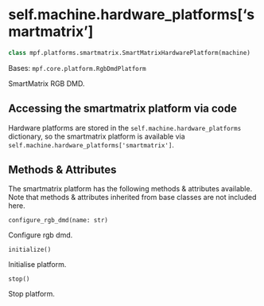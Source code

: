 
# self.machine.hardware_platforms[‘smartmatrix’]

``` python
class mpf.platforms.smartmatrix.SmartMatrixHardwarePlatform(machine)
```

Bases: `mpf.core.platform.RgbDmdPlatform`

SmartMatrix RGB DMD.

## Accessing the smartmatrix platform via code

Hardware platforms are stored in the `self.machine.hardware_platforms` dictionary, so the smartmatrix platform is available via `self.machine.hardware_platforms['smartmatrix']`.

## Methods & Attributes

The smartmatrix platform has the following methods & attributes available. Note that methods & attributes inherited from base classes are not included here.

`configure_rgb_dmd(name: str)`

Configure rgb dmd.

`initialize()`

Initialise platform.

`stop()`

Stop platform.
